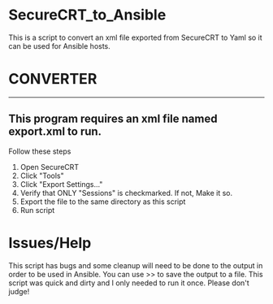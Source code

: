 # SecureCRT_to_Ansible
This is a script to convert an xml file exported from SecureCRT to Yaml so it can be used for Ansible hosts.

# CONVERTER
---
This program requires an xml file named export.xml to run.
---
Follow these steps
1. Open SecureCRT
2. Click "Tools"
3. Click "Export Settings..."
4. Verify that ONLY "Sessions" is checkmarked. If not,
   Make it so.
5. Export the file to the same directory as this script
6. Run script

# Issues/Help
This script has bugs and some cleanup will need to be done to the output in order to be used in Ansible.
You can use >> to save the output to a file. This script was quick and dirty and I only needed to run it once. Please don't judge!
